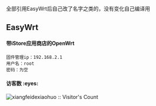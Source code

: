 全部引用EasyWrt后自己改了名字之类的，没有变化自己编译用
## EasyWrt

#### 带iStore应用商店的OpenWrt

```
固件管理ip：192.168.2.1  
用户名：root
密码：为空
```


<h4 align="left">访客数 :eyes:</h4>

<p align="left"><img src="https://profile-counter.glitch.me/xiangfeidexiaohuo/count.svg" alt="xiangfeidexiaohuo :: Visitor's Count" /></p>
